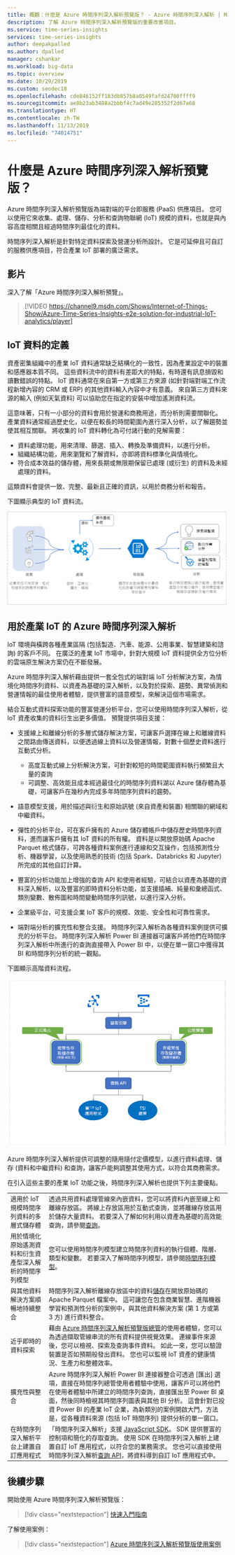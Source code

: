 ```yaml
---
title: 概觀：什麼是 Azure 時間序列深入解析預覽版？ - Azure 時間序列深入解析 | Microsoft Docs
description: 了解 Azure 時間序列深入解析預覽版的重要改善項目。
ms.service: time-series-insights
services: time-series-insights
author: deepakpalled
ms.author: dpalled
manager: cshankar
ms.workload: big-data
ms.topic: overview
ms.date: 10/29/2019
ms.custom: seodec18
ms.openlocfilehash: cde846152ff183db857b8a0549fafd24700ffff9
ms.sourcegitcommit: ae8b23ab3488a2bbbf4c7ad49e285352f2d67a68
ms.translationtype: HT
ms.contentlocale: zh-TW
ms.lasthandoff: 11/13/2019
ms.locfileid: "74014751"
---
```

# <a name="what-is-azure-time-series-insights-preview"></a>什麼是 Azure 時間序列深入解析預覽版？

Azure 時間序列深入解析預覽版為端對端的平台即服務 (PaaS) 供應項目。 您可以使用它來收集、處理、儲存、分析和查詢物聯網 (IoT) 規模的資料，也就是與內容高度相關且經過時間序列最佳化的資料。 

時間序列深入解析是針對特定資料探索及營運分析所設計。 它是可延伸且可自訂的服務供應項目，符合產業 IoT 部署的廣泛需求。

## <a name="video"></a>影片

深入了解「Azure 時間序列深入解析預覽」。

> [!VIDEO https://channel9.msdn.com/Shows/Internet-of-Things-Show/Azure-Time-Series-Insights-e2e-solution-for-industrial-IoT-analytics/player]

## <a name="definition-of-iot-data"></a>IoT 資料的定義

資產密集組織中的產業 IoT 資料通常缺乏結構化的一致性，因為產業設定中的裝置和感應器本質不同。 這些資料流中的資料有差距大的特點，有時還有訊息損毀和讀數錯誤的特點。 IoT 資料通常在來自第一方或第三方來源 (如針對端對端工作流程新增內容的 CRM 或 ERP) 的其他資料輸入內容中才有意義。 來自第三方資料來源的輸入 (例如天氣資料) 可以協助您在指定的安裝中增加遙測資料流。 

這意味著，只有一小部分的資料會用於營運和商務用途，而分析則需要關聯化。 產業資料通常經過歷史化，以便在較長的時間範圍內進行深入分析，以了解趨勢並使其相互關聯。 將收集的 IoT 資料轉化為可付諸行動的見解需要： 

* 資料處理功能，用來清理、篩選、插入、轉換及準備資料，以進行分析。
* 組織結構功能，用來瀏覽和了解資料，亦即將資料標準化與情境化。
* 符合成本效益的儲存體，用來長期或無限期保留已處理 (或衍生) 的資料及未經處理的資料。

這類資料會提供一致、完整、最新且正確的資訊，以用於商務分析和報告。

下圖顯示典型的 IoT 資料流。

[![IoT 資料流程](media/v2-update-overview/overview-one.png)](media/v2-update-overview/overview-one.png#lightbox)

## <a name="azure-time-series-insights-for-industrial-iot"></a>用於產業 IoT 的 Azure 時間序列深入解析

IoT 環境與橫跨各種產業區隔 (包括製造、汽車、能源、公用事業、智慧建築和諮詢) 的客戶不同。 在廣泛的產業 IoT 市場中，針對大規模 IoT 資料提供全方位分析的雲端原生解決方案仍在不斷發展。 

Azure 時間序列深入解析藉由提供一套全包式的端對端 IoT 分析解決方案，為情境化時間序列資料、以資產為基礎的深入解析，以及對於探索、趨勢、異常偵測和營運情報的最佳使用者體驗，提供豐富的語意模型，來解決這個市場需求。 

結合互動式資料探索功能的豐富營運分析平台，您可以使用時間序列深入解析，從 IoT 資產收集的資料衍生出更多價值。 預覽提供項目支援： 

* 支援線上和離線分析的多層式儲存解決方案，可讓客戶選擇在線上和離線資料之間路由傳送資料，以便透過線上資料以及營運情報，對數十個歷史資料進行互動式分析。 

    *   高度互動式線上分析解決方案，可針對較短的時間範圍資料執行頻繁且大量的查詢 
    *   可調整、高效能且成本經過最佳化的時間序列資料湖以 Azure 儲存體為基礎，可讓客戶在幾秒內完成多年時間序列資料的趨勢。 

* 語意模型支援，用於描述與衍生和原始訊號 (來自資產和裝置) 相關聯的網域和中繼資料。

* 彈性的分析平台，可在客戶擁有的 Azure 儲存體帳戶中儲存歷史時間序列資料，進而讓客戶擁有其 IoT 資料的所有權。 資料是以開放原始碼 Apache Parquet 格式儲存，可跨各種資料案例進行連線和交互操作，包括預測性分析、機器學習，以及使用熟悉的技術 (包括 Spark、Databricks 和 Jupyter) 所完成的其他自訂計算。

* 豐富的分析功能加上增強的查詢 API 和使用者經驗，可結合以資產為基礎的資料深入解析，以及豐富的即時資料分析功能，並支援插補、純量和彙總函式、類別變數、散佈圖和時間變動時間序列訊號，以進行深入分析。

*   企業級平台，可支援企業 IoT 客戶的規模、效能、安全性和可靠性需求。

* 端對端分析的擴充性和整合支援。 時間序列深入解析為各種資料案例提供可擴充的分析平台。 時間序列深入解析 Power BI 連接器可讓客戶將他們在時間序列深入解析中所進行的查詢直接帶入 Power BI 中，以便在單一窗口中獲得其 BI 和時間序列分析的統一觀點。

下圖顯示高階資料流程。

  [![主要功能](media/v2-update-overview/overview-two.png)](media/v2-update-overview/overview-two.png#lightbox)

Azure 時間序列深入解析提供可調整的隨用隨付定價模型，以進行資料處理、儲存 (資料和中繼資料) 和查詢，讓客戶能夠調整其使用方式，以符合其商務需求。 
 
在引入這些主要的產業 IoT 功能之後，時間序列深入解析也提供下列主要優點。  

| | |
| ---| ---|
| 適用於 IoT 規模時間序列資料的多層式儲存體 | 透過共用資料處理管線來內嵌資料，您可以將資料內嵌至線上和離線存放區。 將線上存放區用於互動式查詢，並將離線存放區用於儲存大量資料。 若要深入了解如何利用以資產為基礎的高效能查詢，請參閱[查詢](./time-series-insights-update-tsq.md)。 |
| 用於情境化原始遙測資料和衍生資產型深入解析的時間序列模型 | 您可以使用時間序列模型建立時間序列資料的執行個體、階層、類型和變數。 若要深入了解時間序列模型，請參閱[時間序列模型](./time-series-insights-update-tsm.md)。  |
| 與其他資料解決方案順暢地持續整合 | 時間序列深入解析離線存放區中的資料[儲存](./time-series-insights-update-storage-ingress.md)在開放原始碼的 Apache Parquet 檔案中。 這可讓您在包含商業智慧、進階機器學習和預測性分析的案例中，與其他資料解決方案 (第 1 方或第 3 方) 進行資料整合。 |
| 近乎即時的資料探索 | 藉由 [Azure 時間序列深入解析預覽版總管](./time-series-insights-update-explorer.md)的使用者體驗，您可以為透過擷取管線串流的所有資料提供視覺效果。 連線事件來源後，您可以檢視、探索及查詢事件資料。 如此一來，您可以驗證裝置是否如預期般發出資料。 您也可以監視 IoT 資產的健康情況、生產力和整體效率。 | 
| 擴充性與整合 | Azure 時間序列深入解析 Power BI 連接器整合可透過 [匯出]  選項，直接在時間序列總管使用者體驗中使用，讓客戶可以將他們在使用者體驗中所建立的時間序列查詢，直接匯出至 Power BI 桌面，然後同時檢視其時間序列圖表與其他 BI 分析。 這會針對已投資 Power BI 的產業 IoT 企業，為新類別的案例開啟大門，方法是，從各種資料來源 (包括 IoT 時間序列) 提供分析的單一窗口。 | 
| 在時間序列深入解析平台上建置自訂應用程式 | 「時間序列深入解析」支援 [JavaScript SDK](https://github.com/microsoft/tsiclient/blob/master/docs/API.md)。 SDK 提供豐富的控制項和簡化的存取查詢。 使用 SDK 在時間序列深入解析上建置自訂 IoT 應用程式，以符合您的業務需求。 您也可以直接使用時間序列深入解析[查詢 API](./time-series-insights-update-tsq.md)，將資料導到自訂 IoT 應用程式中。 |

## <a name="next-steps"></a>後續步驟

開始使用 Azure 時間序列深入解析預覽版：

> [!div class="nextstepaction"]
> [快速入門指南](./time-series-insights-update-quickstart.md)

了解使用案例：

> [!div class="nextstepaction"]
> [Azure 時間序列深入解析預覽版使用案例](./time-series-insights-update-use-cases.md)